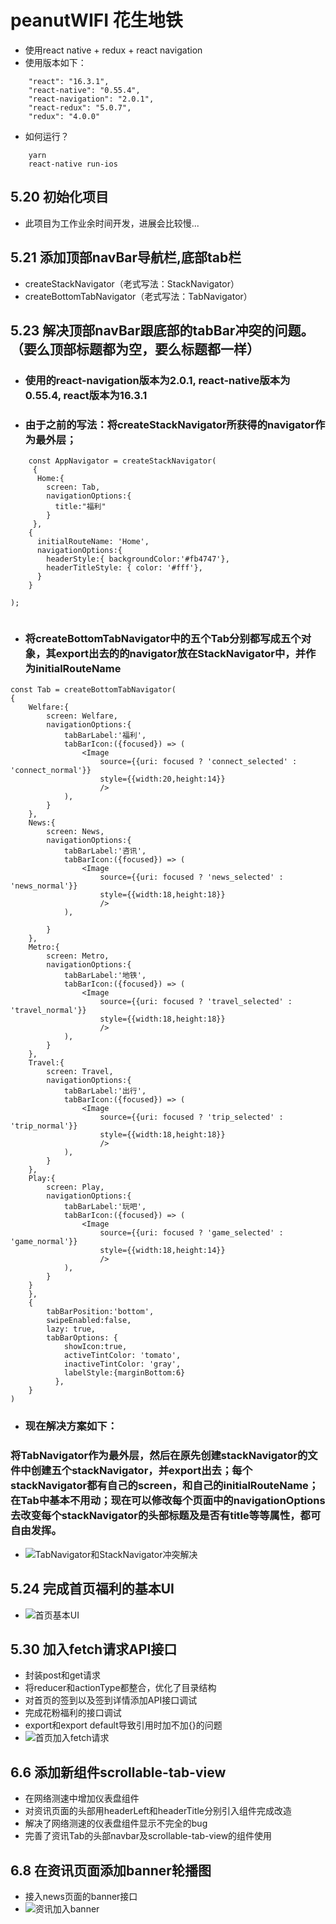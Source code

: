 # peanutWIFI 花生地铁
* 使用react native + redux + react navigation
* 使用版本如下：
```   
    "react": "16.3.1",
    "react-native": "0.55.4",
    "react-navigation": "2.0.1",
    "react-redux": "5.0.7",
    "redux": "4.0.0"
```
* 如何运行？
```
    yarn
    react-native run-ios
```
## 5.20 初始化项目
* 此项目为工作业余时间开发，进展会比较慢...

## 5.21 添加顶部navBar导航栏,底部tab栏
* createStackNavigator（老式写法：StackNavigator）
* createBottomTabNavigator（老式写法：TabNavigator）

## 5.23 解决顶部navBar跟底部的tabBar冲突的问题。（要么顶部标题都为空，要么标题都一样）
* ### 使用的react-navigation版本为2.0.1, react-native版本为0.55.4, react版本为16.3.1
* ### 由于之前的写法：将createStackNavigator所获得的navigator作为最外层； 
```
    const AppNavigator = createStackNavigator(
     {
      Home:{
        screen: Tab,
        navigationOptions:{
          title:"福利"
        }
     },
    {
      initialRouteName: 'Home',
      navigationOptions:{
        headerStyle:{ backgroundColor:'#fb4747'},
        headerTitleStyle: { color: '#fff'},
      }
    }
    
);
    
```
* ### 将createBottomTabNavigator中的五个Tab分别都写成五个对象，其export出去的的navigator放在StackNavigator中，并作为initialRouteName 
```
const Tab = createBottomTabNavigator(
{
    Welfare:{ 
        screen: Welfare,  
        navigationOptions:{ 
            tabBarLabel:'福利',
            tabBarIcon:({focused}) => (  
                <Image 
                    source={{uri: focused ? 'connect_selected' : 'connect_normal'}}  
                    style={{width:20,height:14}}  
                    />  
            ),
        }    
    },
    News:{ 
        screen: News,
        navigationOptions:{
            tabBarLabel:'咨讯',
            tabBarIcon:({focused}) => (  
                <Image 
                    source={{uri: focused ? 'news_selected' : 'news_normal'}}  
                    style={{width:18,height:18}}  
                    />  
            ),
        
        }
    },
    Metro:{ 
        screen: Metro,
        navigationOptions:{
            tabBarLabel:'地铁',
            tabBarIcon:({focused}) => (  
                <Image 
                    source={{uri: focused ? 'travel_selected' : 'travel_normal'}}  
                    style={{width:18,height:18}}  
                    />  
            ),
        }
    },
    Travel:{ 
        screen: Travel,
        navigationOptions:{
            tabBarLabel:'出行',
            tabBarIcon:({focused}) => (  
                <Image 
                    source={{uri: focused ? 'trip_selected' : 'trip_normal'}}  
                    style={{width:18,height:18}}  
                    />  
            ),
        }
    },
    Play:{ 
        screen: Play,
        navigationOptions:{
            tabBarLabel:'玩吧',
            tabBarIcon:({focused}) => (  
                <Image 
                    source={{uri: focused ? 'game_selected' : 'game_normal'}}  
                    style={{width:18,height:14}}  
                    />  
            ),
        }
    }
    },
    {
        tabBarPosition:'bottom',
        swipeEnabled:false,   
        lazy: true,
        tabBarOptions: {
            showIcon:true,
            activeTintColor: 'tomato',
            inactiveTintColor: 'gray',
            labelStyle:{marginBottom:6}
          },
    }
)  
```
* ### 现在解决方案如下：
### 将TabNavigator作为最外层，然后在原先创建stackNavigator的文件中创建五个stackNavigator，并export出去；每个stackNavigator都有自己的screen，和自己的initialRouteName；在Tab中基本不用动；现在可以修改每个页面中的navigationOptions去改变每个stackNavigator的头部标题及是否有title等等属性，都可自由发挥。
* ![TabNavigator和StackNavigator冲突解决](./exhibition/navigation.gif)

## 5.24 完成首页福利的基本UI
* ![首页基本UI](./exhibition/welfare.png)

## 5.30 加入fetch请求API接口
* 封装post和get请求
* 将reducer和actionType都整合，优化了目录结构
* 对首页的签到以及签到详情添加API接口调试
* 完成花粉福利的接口调试
* export和export default导致引用时加不加{}的问题
* ![首页加入fetch请求](./exhibition/sign.gif)

## 6.6 添加新组件scrollable-tab-view
* 在网络测速中增加仪表盘组件
* 对资讯页面的头部用headerLeft和headerTitle分别引入组件完成改造
* 解决了网络测速的仪表盘组件显示不完全的bug
* 完善了资讯Tab的头部navbar及scrollable-tab-view的组件使用 

## 6.8 在资讯页面添加banner轮播图
* 接入news页面的banner接口
* ![资讯加入banner](./exhibition/banner.gif)


















